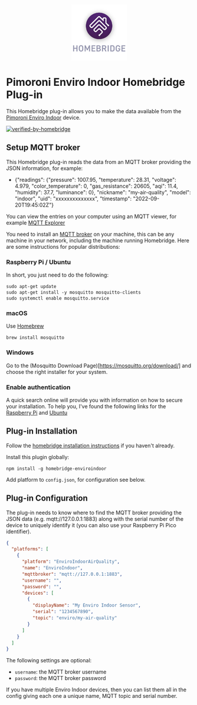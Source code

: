 
<p align="center">

<img src="https://github.com/homebridge/branding/raw/master/logos/homebridge-wordmark-logo-vertical.png" width="150">

</p>


# Pimoroni Enviro Indoor Homebridge Plug-in

This Homebridge plug-in allows you to make the data available from the [Pimoroni Enviro Indoor](https://learn.pimoroni.com/article/getting-started-with-enviro) device.

[![verified-by-homebridge](https://badgen.net/badge/homebridge/verified/purple)](https://github.com/homebridge/homebridge/wiki/Verified-Plugins)

## Setup MQTT broker

This Homebridge plug-in reads the data from an MQTT broker providing the JSON information, for example:

* {"readings": {"pressure": 1007.95, "temperature": 28.31, "voltage": 4.979, "color_temperature": 0, "gas_resistance": 20605, "aqi": 11.4, "humidity": 37.7, "luminance": 0}, "nickname": "my-air-quality", "model": "indoor", "uid": "xxxxxxxxxxxxxx", "timestamp": "2022-09-20T19:45:02Z"}

You can view the entries on your computer using an MQTT viewer, for example [MQTT Explorer](http://mqtt-explorer.com/)

You need to install an [MQTT broker](http://mosquitto.org/) on your machine, this can be any machine in your network, including the machine running Homebridge. Here are some instructions for popular distributions:

### Raspberry Pi / Ubuntu

In short, you just need to do the following:

    sudo apt-get update
    sudo apt-get install -y mosquitto mosquitto-clients
    sudo systemctl enable mosquitto.service

### macOS

Use [Homebrew](https://brew.sh/)

    brew install mosquitto

### Windows

Go to the (Mosquitto Download Page)[https://mosquitto.org/download/] and choose the right installer for your system.

### Enable authentication

A quick search online will provide you with information on how to secure your installation. To help you, I've found the following links for the 
[Raspberry Pi](https://randomnerdtutorials.com/how-to-install-mosquitto-broker-on-raspberry-pi/) and [Ubuntu](https://www.vultr.com/docs/install-mosquitto-mqtt-broker-on-ubuntu-20-04-server/)

## Plug-in Installation

Follow the [homebridge installation instructions](https://www.npmjs.com/package/homebridge) if you haven't already.

Install this plugin globally:

    npm install -g homebridge-enviroindoor

Add platform to `config.json`, for configuration see below.

## Plug-in Configuration

The plug-in needs to know where to find the MQTT broker providing the JSON data (e.g. mqtt://127.0.0.1:1883) along with the serial number of the device to uniquely identify it (you can also use your Raspberry Pi Pico identifier).

```json
{
  "platforms": [
    {
      "platform": "EnviroIndoorAirQuality",
      "name": "EnviroIndoor",
      "mqttbroker": "mqtt://127.0.0.1:1883",
      "username": "",
      "password": "",
      "devices": [
        {
          "displayName": "My Enviro Indoor Sensor",
          "serial": "1234567890",
          "topic": "enviro/my-air-quality"
        }
      ]
    }
  ]
}

```

The following settings are optional:

- `username`: the MQTT broker username
- `password`: the MQTT broker password

If you have multiple Enviro Indoor devices, then you can list them all in the config giving each one a unique name, MQTT topic and serial number.
